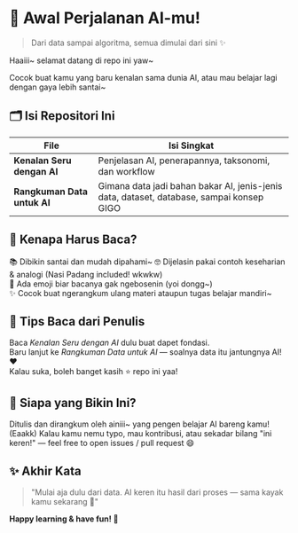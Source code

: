 # 🚀 Awal Perjalanan AI-mu!  
> Dari data sampai algoritma, semua dimulai dari sini ✨

Haaiii~ selamat datang di repo ini yaw~

Cocok buat kamu yang baru kenalan sama dunia AI, atau mau belajar lagi dengan gaya lebih santai~

## 🗂 Isi Repositori Ini

| File                    | Isi Singkat |
|-------------------------|-------------|
| **Kenalan Seru dengan AI** | Penjelasan AI, penerapannya, taksonomi, dan workflow  |
| **Rangkuman Data untuk AI** | Gimana data jadi bahan bakar AI, jenis-jenis data, dataset, database, sampai konsep GIGO |

## 📌 Kenapa Harus Baca?

📚 Dibikin santai dan mudah dipahami~ 
🤓 Dijelasin pakai contoh keseharian & analogi (Nasi Padang included! wkwkw)  
💬 Ada emoji biar bacanya gak ngebosenin (yoi dongg~)  
✨ Cocok buat ngerangkum ulang materi ataupun tugas belajar mandiri~  

## 🚀 Tips Baca dari Penulis

Baca *Kenalan Seru dengan AI* dulu buat dapet fondasi.  
Baru lanjut ke *Rangkuman Data untuk AI* — soalnya data itu jantungnya AI! ❤️  
Kalau suka, boleh banget kasih ⭐ repo ini yaa!

## 🙋 Siapa yang Bikin Ini?

Ditulis dan dirangkum oleh ainiii~ yang pengen belajar AI bareng kamu! (Eaakk)
Kalau kamu nemu typo, mau kontribusi, atau sekadar bilang "ini keren!" — feel free to open issues / pull request 😄

## ✨ Akhir Kata

> "Mulai aja dulu dari data. AI keren itu hasil dari proses — sama kayak kamu sekarang 💪"

**Happy learning & have fun! 🎉**
